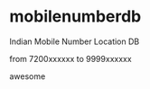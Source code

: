mobilenumberdb
==============

Indian Mobile Number Location DB

from 7200xxxxxx to 9999xxxxxx

awesome

